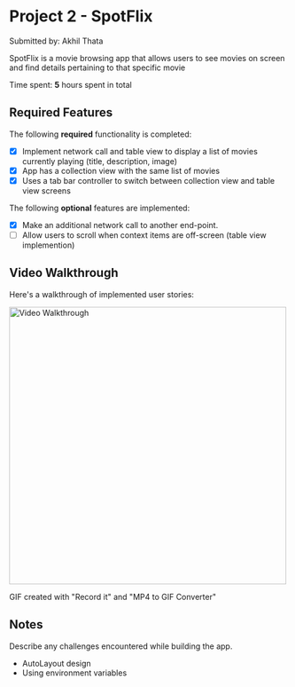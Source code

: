 # Project 2 - SpotFlix

Submitted by: Akhil Thata

SpotFlix is a movie browsing app that allows users to see movies on screen and find details pertaining to that specific movie

Time spent: **5** hours spent in total

## Required Features

The following **required** functionality is completed:

- [x] Implement network call and table view to display a list of movies currently playing (title, description, image)
- [x] App has a collection view with the same list of movies
- [x] Uses a tab bar controller to switch between collection view and table view screens
 
The following **optional** features are implemented:

- [x] Make an additional network call to another end-point.	
- [ ] Allow users to scroll when context items are off-screen (table view implemention)

## Video Walkthrough

Here's a walkthrough of implemented user stories:

<img src='Spotflix.gif' title='Video Walkthrough' width='500px' alt='Video Walkthrough' />

<!-- Replace this with whatever GIF tool you used! -->
GIF created with "Record it" and "MP4 to GIF Converter"
<!-- Recommended tools:
[Kap](https://getkap.co/) for macOS
[ScreenToGif](https://www.screentogif.com/) for Windows
[peek](https://github.com/phw/peek) for Linux. -->

## Notes

Describe any challenges encountered while building the app.
- AutoLayout design
- Using environment variables
